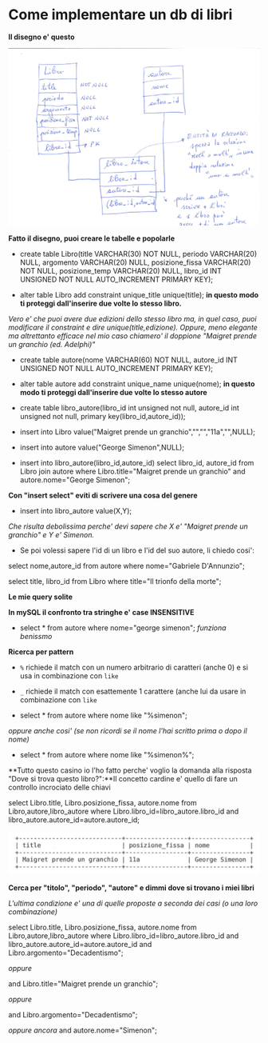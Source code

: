 # Come implementare un db di libri
**Il disegno e' questo**

![alt tag](https://raw.githubusercontent.com/GiuseppeFasanella/DataBase_utilities/master/img/libri_db.png)

**Fatto il disegno, puoi creare le tabelle e popolarle**

* create table Libro(title VARCHAR(30) NOT NULL, periodo VARCHAR(20) NULL, argomento VARCHAR(20) NULL, posizione_fissa VARCHAR(20) NOT NULL, posizione_temp VARCHAR(20) NULL, libro_id INT UNSIGNED NOT NULL AUTO_INCREMENT PRIMARY KEY);

* alter table Libro add constraint unique_title unique(title); **in questo modo ti proteggi dall'inserire due volte lo stesso libro.**

*Vero e' che puoi avere due edizioni dello stesso libro ma, in quel caso, puoi modificare il constraint e dire unique(title,edizione). Oppure, meno elegante ma altrettanto efficace nel mio caso chiamero' il doppione "Maigret prende un granchio (ed. Adelphi)"*

* create table autore(nome VARCHAR(60) NOT NULL, autore_id INT UNSIGNED NOT NULL AUTO_INCREMENT PRIMARY KEY);

* alter table autore add constraint unique_name unique(nome); **in questo modo ti proteggi dall'inserire due volte lo stesso autore**

* create table libro_autore(libro_id int unsigned not null, autore_id int unsigned not null, primary key(libro_id,autore_id));

* insert into Libro value("Maigret prende un granchio","","","11a","",NULL);

* insert into autore value("George Simenon",NULL);

* insert into libro_autore(libro_id,autore_id) select libro_id, autore_id from Libro join autore where Libro.title="Maigret prende un granchio" and autore.nome="George Simenon"; 

**Con "insert select" eviti di scrivere una cosa del genere**

* insert into libro_autore value(X,Y); 

*Che risulta debolissima perche' devi sapere che X e' "Maigret prende un granchio" e Y e' Simenon.*

* Se poi volessi sapere l'id di un libro e l'id del suo autore, li chiedo cosi':

select nome,autore_id from autore where nome="Gabriele D'Annunzio";

select title, libro_id from Libro where title="Il trionfo della morte";


**Le mie query solite**

**In mySQL il confronto tra stringhe e' case INSENSITIVE**

* select * from autore where nome="george simenon"; *funziona benissmo*

**Ricerca per pattern**

* `%` richiede il match con un numero arbitrario di caratteri (anche 0) e si usa in combinazione con `like`

* `_` richiede il match con esattemente 1 carattere (anche lui da usare in combinazione con `like`

* select * from autore where nome like "%simenon";

*oppure anche cosi' (se non ricordi se il nome l'hai scritto prima o dopo il nome)*

* select * from autore where nome like "%simenon%";

**Tutto questo casino io l'ho fatto perche' voglio la domanda alla risposta "Dove si trova questo libro?":**Il concetto cardine e' quello di fare un controllo incrociato delle chiavi

select Libro.title, Libro.posizione_fissa, autore.nome from Libro,autore,libro_autore where Libro.libro_id=libro_autore.libro_id and libro_autore.autore_id=autore.autore_id;

![alt tag](https://raw.githubusercontent.com/GiuseppeFasanella/DataBase_utilities/master/img/output_query.png)

**Cerca per "titolo", "periodo", "autore" e dimmi dove si trovano i miei libri**

*L'ultima condizione e' una di quelle proposte a seconda dei casi (o una loro combinazione)*

select Libro.title, Libro.posizione_fissa, autore.nome
from Libro,autore,libro_autore 
where Libro.libro_id=libro_autore.libro_id and libro_autore.autore_id=autore.autore_id
and Libro.argomento="Decadentismo";

*oppure*

and Libro.title="Maigret prende un granchio";

*oppure*

and Libro.argomento="Decadentismo";


*oppure ancora*
and autore.nome="Simenon";



